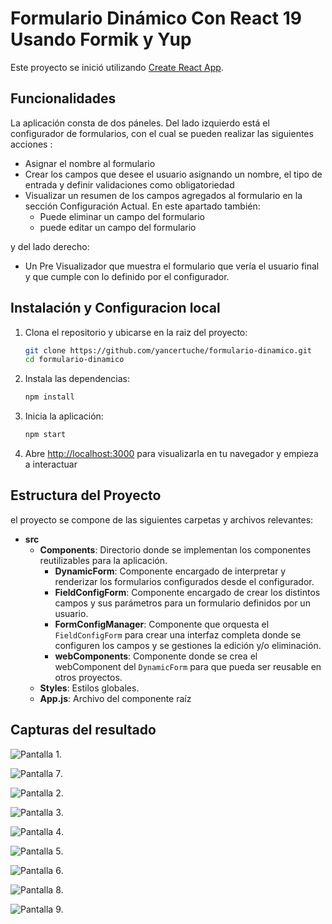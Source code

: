 # Formulario Dinámico Con React 19 Usando Formik y Yup

Este proyecto se inició utilizando [Create React App](https://github.com/facebook/create-react-app).


## Funcionalidades

La aplicación consta de dos páneles. Del lado izquierdo está el configurador de formularios, con el cual se pueden realizar las siguientes acciones :

- Asignar el nombre al formulario
- Crear los campos que desee el usuario asignando un nombre, el tipo de entrada y definir validaciones como obligatoriedad
- Visualizar un resumen de los campos agregados al formulario en la sección Configuración Actual. En este apartado también:
    - Puede eliminar un campo del formulario
    - puede editar un campo del formulario

y del lado derecho:

- Un Pre Visualizador que muestra el formulario que vería el usuario final y que cumple con lo definido por el configurador. 

## Instalación y Configuracion local

1. Clona el repositorio y ubicarse en la raiz del proyecto:

   ```bash
   git clone https://github.com/yancertuche/formulario-dinamico.git
   cd formulario-dinamico
2. Instala las dependencias:
    ```bash
    npm install
3. Inicia la aplicación:
    ```bash
    npm start
4. Abre [http://localhost:3000](http://localhost:3000) para visualizarla en tu navegador y empieza a interactuar

## Estructura del Proyecto

el proyecto se compone de las siguientes carpetas y archivos relevantes:
- **src**
    - **Components**: Directorio donde se implementan los componentes reutilizables para la aplicación.
        - **DynamicForm**: Componente encargado de interpretar y renderizar los formularios configurados desde el configurador.
        - **FieldConfigForm**: Componente encargado de crear los distintos campos y sus parámetros para un formulario definidos por un usuario.
        - **FormConfigManager**: Componente que orquesta el `FieldConfigForm` para crear una interfaz completa donde se configuren los campos y se gestiones la edición y/o eliminación.
        - **webComponents**: Componente donde se crea el webComponent del `DynamicForm` para que pueda ser reusable en otros proyectos.
    - **Styles**: Estilos globales.
    - **App.js**: Archivo del componente raíz

## Capturas del resultado

![Pantalla 1](capturas/PantallaInicial.jpg).

![Pantalla 7](capturas/SeAsignaTitulo.jpg).

![Pantalla 2](capturas/AgregarCampo.jpg).

![Pantalla 3](capturas/CampoAgregado.jpg).

![Pantalla 4](capturas/AgregarCampoNumerico.jpg).

![Pantalla 5](capturas/CampoNumericoAgregado.jpg).

![Pantalla 6](capturas/EditarCampo.jpg).

![Pantalla 8](capturas/ValidaciónDelCampoVistaPrevia.jpg).

![Pantalla 9](capturas/EnviarFormularioFInal.jpg).